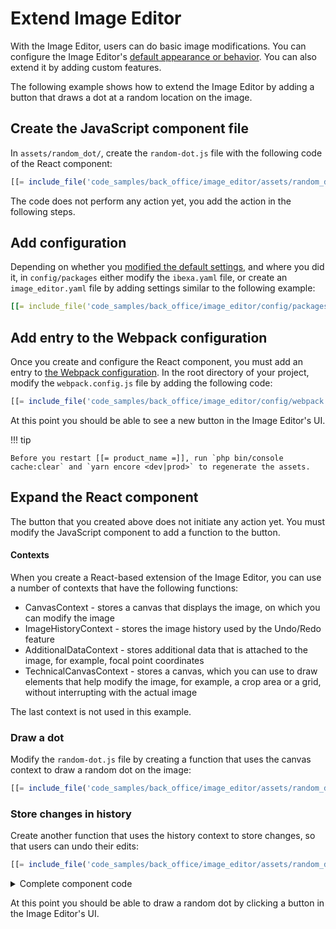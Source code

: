 # Extend Image Editor

With the Image Editor, users can do basic image modifications.
You can configure the Image Editor's [default appearance or behavior](../guide/image_editor.md).
You can also extend it by adding custom features.

The following example shows how to extend the Image Editor
by adding a button that draws a dot at a random location on the image.

## Create the JavaScript component file

In `assets/random_dot/`, create the `random-dot.js` file with the following code of the React component:

``` js
[[= include_file('code_samples/back_office/image_editor/assets/random_dot/random-dot-stem.js') =]]
```

The code does not perform any action yet, you add the action in the following steps.

## Add configuration

Depending on whether you [modified the default settings](../guide/image_editor.md#configuration), and where you did it,
in `config/packages` either modify the `ibexa.yaml` file, or create an 
`image_editor.yaml` file by adding settings similar to the following example:

``` yaml
[[= include_file('code_samples/back_office/image_editor/config/packages/image_editor.yaml', 0, 9) =]][[= include_file('code_samples/back_office/image_editor/config/packages/image_editor.yaml', 36, 39) =]]
```

## Add entry to the Webpack configuration

Once you create and configure the React component, you must add an entry to [the Webpack configuration](../tutorials/platform_beginner/3_customize_the_front_page.md#configuring-webpack).
In the root directory of your project, modify the `webpack.config.js` file by adding the following code:

``` js
[[= include_file('code_samples/back_office/image_editor/config/webpack.config.js', 39, 44) =]]
```
At this point you should be able to see a new button in the Image Editor's UI.

!!! tip

    Before you restart [[= product_name =]], run `php bin/console cache:clear` and `yarn encore <dev|prod>` to regenerate the assets.

## Expand the React component

The button that you created above does not initiate any action yet.
You must modify the JavaScript component to add a function to the button.

#### Contexts

When you create a React-based extension of the Image Editor, you can use a number of contexts that have the following functions:

- CanvasContext - stores a canvas that displays the image, on which you can modify the image
- ImageHistoryContext - stores the image history used by the Undo/Redo feature
- AdditionalDataContext - stores additional data that is attached to the image, for example, focal point coordinates
- TechnicalCanvasContext - stores a canvas, which you can use to draw elements that help modify the image, for example, a crop area or a grid, without interrupting with the actual image

The last context is not used in this example.

### Draw a dot

Modify the `random-dot.js` file by creating a function that uses the canvas context to draw a random dot on the image:

``` js
[[= include_file('code_samples/back_office/image_editor/assets/random_dot/random-dot.js', 24, 41) =]]
```

### Store changes in history

Create another function that uses the history context to store changes, so that users can undo their edits:

``` js
[[= include_file('code_samples/back_office/image_editor/assets/random_dot/random-dot.js', 15, 24) =]]
```

<details class="tip">
<summary>Complete component code</summary>
``` js
[[= include_file('code_samples/back_office/image_editor/assets/random_dot/random-dot.js') =]]
```
</details>

At this point you should be able to draw a random dot by clicking a button in the Image Editor's UI.
